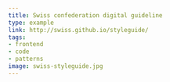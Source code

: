 ```yaml
---
title: Swiss confederation digital guideline
type: example
link: http://swiss.github.io/styleguide/
tags:
- frontend
- code
- patterns
image: swiss-styleguide.jpg
---
```

